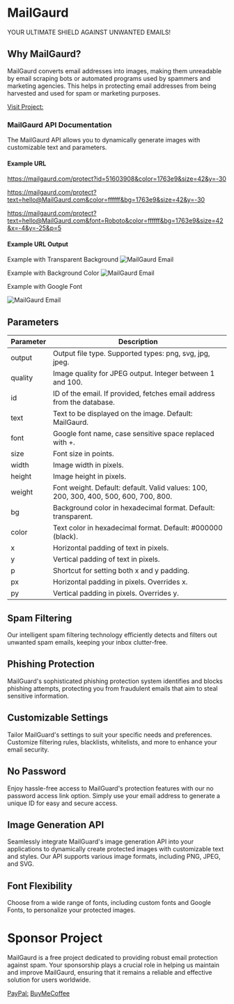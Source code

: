 # MailGaurd
YOUR ULTIMATE SHIELD AGAINST UNWANTED EMAILS!

## Why MailGaurd?

MailGaurd converts email addresses into images, making them unreadable by email scraping bots or automated programs used by spammers and marketing agencies. This helps in protecting email addresses from being harvested and used for spam or marketing purposes.

[Visit Project:](https://mailgaurd.com)

### MailGaurd API Documentation

The MailGaurd API allows you to dynamically generate images with customizable text and parameters.

#### Example URL

https://mailgaurd.com/protect?id=51603908&color=1763e9&size=42&y=-30

https://mailgaurd.com/protect?text=hello@MailGaurd.com&color=ffffff&bg=1763e9&size=42&y=-30

https://mailgaurd.com/protect?text=hello@MailGaurd.com&font=Roboto&color=ffffff&bg=1763e9&size=42&x=-4&y=-25&p=5

#### Example URL Output

Example with Transparent Background
![MailGaurd Email](https://mailgaurd.com/protect?id=51603908&color=1763e9&size=42&y=-30)

Example with Background Color
![MailGaurd Email](https://mailgaurd.com/protect?text=hello@MailGaurd.com&color=ffffff&bg=000000&size=42&y=-30)

Example with Google Font

![MailGaurd Email](https://mailgaurd.com/protect?text=hello@MailGaurd.com&font=Roboto&color=ffffff&bg=1763e9&size=42&x=-4&y=-25&p=5)


## Parameters

| Parameter | Description |
|-----------|-------------|
| output    | Output file type. Supported types: png, svg, jpg, jpeg. |
| quality   | Image quality for JPEG output. Integer between 1 and 100. |
| id        | ID of the email. If provided, fetches email address from the database. |
| text      | Text to be displayed on the image. Default: MailGaurd. |
| font      | Google font name, case sensitive space replaced with +. |
| size      | Font size in points. |
| width     | Image width in pixels. |
| height    | Image height in pixels. |
| weight    | Font weight. Default: default. Valid values: 100, 200, 300, 400, 500, 600, 700, 800. |
| bg        | Background color in hexadecimal format. Default: transparent. |
| color     | Text color in hexadecimal format. Default: #000000 (black). |
| x         | Horizontal padding of text in pixels. |
| y         | Vertical padding of text in pixels. |
| p         | Shortcut for setting both x and y padding. |
| px        | Horizontal padding in pixels. Overrides x. |
| py        | Vertical padding in pixels. Overrides y. |


## Spam Filtering

Our intelligent spam filtering technology efficiently detects and filters out unwanted spam emails, keeping your inbox clutter-free.

## Phishing Protection

MailGuard's sophisticated phishing protection system identifies and blocks phishing attempts, protecting you from fraudulent emails that aim to steal sensitive information.

## Customizable Settings

Tailor MailGuard's settings to suit your specific needs and preferences. Customize filtering rules, blacklists, whitelists, and more to enhance your email security.

## No Password

Enjoy hassle-free access to MailGuard's protection features with our no password access link option. Simply use your email address to generate a unique ID for easy and secure access.

## Image Generation API

Seamlessly integrate MailGuard's image generation API into your applications to dynamically create protected images with customizable text and styles. Our API supports various image formats, including PNG, JPEG, and SVG.

## Font Flexibility

Choose from a wide range of fonts, including custom fonts and Google Fonts, to personalize your protected images.

# Sponsor Project

MailGaurd is a free project dedicated to providing robust email protection against spam. Your sponsorship plays a crucial role in helping us maintain and improve MailGaurd, ensuring that it remains a reliable and effective solution for users worldwide.

[PayPal:](https://www.paypal.com/paypalme/paypulse)
[BuyMeCoffee](https://www.buymeacoffee.com/dearmosin)